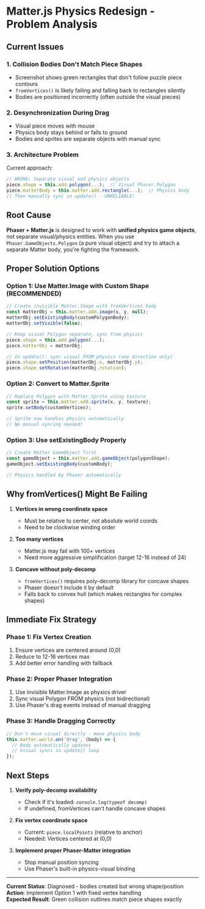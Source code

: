 # Matter.js Physics Redesign - Problem Analysis

## Current Issues

### 1. **Collision Bodies Don't Match Piece Shapes**
- Screenshot shows green rectangles that don't follow puzzle piece contours
- `fromVertices()` is likely failing and falling back to rectangles silently
- Bodies are positioned incorrectly (often outside the visual pieces)

### 2. **Desynchronization During Drag**
- Visual piece moves with mouse
- Physics body stays behind or falls to ground
- Bodies and sprites are separate objects with manual sync

### 3. **Architecture Problem**
Current approach:
```typescript
// WRONG: Separate visual and physics objects
piece.shape = this.add.polygon(...);  // Visual Phaser.Polygon
piece.matterBody = this.matter.add.rectangle(...);  // Physics body
// Then manually sync in update() - UNRELIABLE!
```

## Root Cause

**Phaser + Matter.js** is designed to work with **unified physics game objects**, not separate visual/physics entities. When you use `Phaser.GameObjects.Polygon` (a pure visual object) and try to attach a separate Matter body, you're fighting the framework.

## Proper Solution Options

### Option 1: Use Matter.Image with Custom Shape (RECOMMENDED)
```typescript
// Create invisible Matter.Image with fromVertices body
const matterObj = this.matter.add.image(x, y, null);
matterObj.setExistingBody(customPolygonBody);
matterObj.setVisible(false);

// Keep visual Polygon separate, sync from physics
piece.shape = this.add.polygon(...);
piece.matterObj = matterObj;

// In update(): sync visual FROM physics (one direction only)
piece.shape.setPosition(matterObj.x, matterObj.y);
piece.shape.setRotation(matterObj.rotation);
```

### Option 2: Convert to Matter.Sprite
```typescript
// Replace Polygon with Matter.Sprite using texture
const sprite = this.matter.add.sprite(x, y, texture);
sprite.setBody(customVertices);

// Sprite now handles physics automatically
// No manual syncing needed!
```

### Option 3: Use setExistingBody Properly
```typescript
// Create Matter GameObject first
const gameObject = this.matter.add.gameObject(polygonShape);
gameObject.setExistingBody(customBody);

// Physics handled by Phaser automatically
```

## Why fromVertices() Might Be Failing

1. **Vertices in wrong coordinate space**
   - Must be relative to center, not absolute world coords
   - Need to be clockwise winding order
   
2. **Too many vertices**
   - Matter.js may fail with 100+ vertices
   - Need more aggressive simplification (target 12-16 instead of 24)

3. **Concave without poly-decomp**
   - `fromVertices()` requires poly-decomp library for concave shapes
   - Phaser doesn't include it by default
   - Falls back to convex hull (which makes rectangles for complex shapes)

## Immediate Fix Strategy

### Phase 1: Fix Vertex Creation
1. Ensure vertices are centered around (0,0)
2. Reduce to 12-16 vertices max
3. Add better error handling with fallback

### Phase 2: Proper Phaser Integration  
1. Use invisible Matter.Image as physics driver
2. Sync visual Polygon FROM physics (not bidirectional)
3. Use Phaser's drag events instead of manual dragging

### Phase 3: Handle Dragging Correctly
```typescript
// Don't move visual directly - move physics body
this.matter.world.on('drag', (body) => {
  // Body automatically updates
  // Visual syncs in update() loop
});
```

## Next Steps

1. **Verify poly-decomp availability**
   - Check if it's loaded: `console.log(typeof decomp)`
   - If undefined, fromVertices can't handle concave shapes

2. **Fix vertex coordinate space**
   - Current: `piece.localPoints` (relative to anchor)
   - Needed: Vertices centered at (0,0)

3. **Implement proper Phaser-Matter integration**
   - Stop manual position syncing
   - Use Phaser's built-in physics-visual binding

---

**Current Status**: Diagnosed - bodies created but wrong shape/position  
**Action**: Implement Option 1 with fixed vertex handling  
**Expected Result**: Green collision outlines match piece shapes exactly
